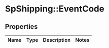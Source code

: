 # SpShipping::EventCode

## Properties
Name | Type | Description | Notes
------------ | ------------- | ------------- | -------------

